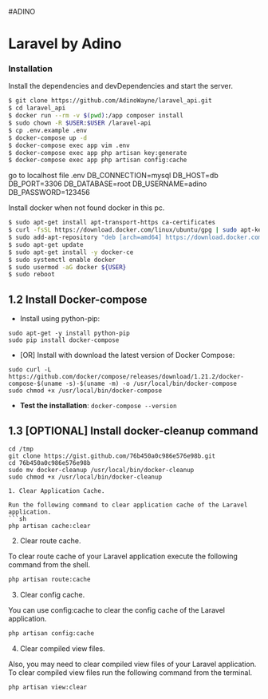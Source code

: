 #ADINO
# Laravel by Adino

### Installation

Install the dependencies and devDependencies and start the server.

```sh
$ git clone https://github.com/AdinoWayne/laravel_api.git
$ cd laravel_api
$ docker run --rm -v $(pwd):/app composer install
$ sudo chown -R $USER:$USER /laravel-api
$ cp .env.example .env
$ docker-compose up -d
$ docker-compose exec app vim .env
$ docker-compose exec app php artisan key:generate
$ docker-compose exec app php artisan config:cache
```
go to localhost
file .env
DB_CONNECTION=mysql
DB_HOST=db
DB_PORT=3306
DB_DATABASE=root
DB_USERNAME=adino
DB_PASSWORD=123456

Install docker when not found docker in this pc.

```sh
$ sudo apt-get install apt-transport-https ca-certificates
$ curl -fsSL https://download.docker.com/linux/ubuntu/gpg | sudo apt-key add -
$ sudo add-apt-repository "deb [arch=amd64] https://download.docker.com/linux/ubuntu $ $ $(lsb_release -cs) stable"
$ sudo apt-get update
$ sudo apt-get install -y docker-ce
$ sudo systemctl enable docker
$ sudo usermod -aG docker ${USER}
$ sudo reboot
```
## 1.2 Install Docker-compose

  - Install using python-pip: 

```
sudo apt-get -y install python-pip
sudo pip install docker-compose
```

  - [OR] Install with download the latest version of Docker Compose:

```
sudo curl -L https://github.com/docker/compose/releases/download/1.21.2/docker-compose-$(uname -s)-$(uname -m) -o /usr/local/bin/docker-compose
sudo chmod +x /usr/local/bin/docker-compose
```
    
  - **Test the installation**: `docker-compose --version`

## 1.3 [OPTIONAL] Install docker-cleanup command

```
cd /tmp
git clone https://gist.github.com/76b450a0c986e576e98b.git
cd 76b450a0c986e576e98b
sudo mv docker-cleanup /usr/local/bin/docker-cleanup
sudo chmod +x /usr/local/bin/docker-cleanup

1. Clear Application Cache.

Run the following command to clear application cache of the Laravel application.
```sh
php artisan cache:clear
```
2. Clear route cache.

To clear route cache of your Laravel application execute the following command from the shell.
```sh
php artisan route:cache 
```
3. Clear config cache.

You can use config:cache to clear the config cache of the Laravel application.
```sh
php artisan config:cache  
```
4. Clear compiled view files.

Also, you may need to clear compiled view files of your Laravel application. To clear compiled view files run the following command from the terminal.
```sh
php artisan view:clear 
```


  

